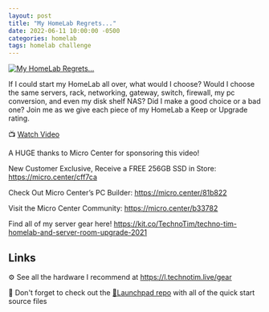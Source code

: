 ```yaml
---
layout: post
title: "My HomeLab Regrets..."
date: 2022-06-11 10:00:00 -0500
categories: homelab
tags: homelab challenge
---
```


[![My HomeLab Regrets...](https://img.youtube.com/vi/yCquqeM7UO0/0.jpg)](https://www.youtube.com/watch?v=yCquqeM7UO0 "My HomeLab Regrets...")

If I could start my HomeLab all over, what would I choose?  Would I choose the same servers, rack, networking, gateway, switch, firewall, my pc conversion, and even my disk shelf NAS?  Did I make a good choice or a bad one?  Join me as we give each piece of my HomeLab a Keep or Upgrade rating.

📺 [Watch Video](https://www.youtube.com/watch?v=yCquqeM7UO0)

A HUGE thanks to Micro Center for sponsoring this video!

New Customer Exclusive, Receive a FREE 256GB SSD in Store: <https://micro.center/cff7ca>

Check Out Micro Center’s PC Builder: <https://micro.center/81b822>

Visit the Micro Center Community: <https://micro.center/b33782>

Find all of my server gear here!
<https://kit.co/TechnoTim/techno-tim-homelab-and-server-room-upgrade-2021>

## Links

⚙️ See all the hardware I recommend at <https://l.technotim.live/gear>

🚀 Don't forget to check out the [🚀Launchpad repo](https://l.technotim.live/quick-start) with all of the quick start source files
